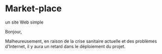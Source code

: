 # Market-place
un site Web simple

Bonjour,

Malheureusement, en raison de la crise sanitaire actuelle et des problèmes d'Internet, il y aura un retard dans le déploiement du projet.
